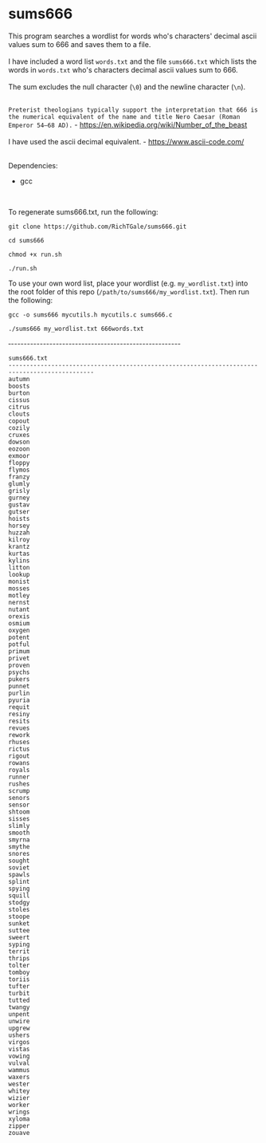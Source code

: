 # sums666
This program searches a wordlist for words who's characters' decimal ascii values sum to 666 and saves them to a file.<br /><br />
I have included a word list `words.txt` and the file `sums666.txt` which lists the words in `words.txt` who's characters decimal ascii values sum to 666.<br /><br />
The sum excludes the null character (`\0`) and the newline character (`\n`).<br /><br />

`Preterist theologians typically support the interpretation that 666 is the numerical equivalent of the name and title Nero Caesar (Roman Emperor 54–68 AD).` - <https://en.wikipedia.org/wiki/Number_of_the_beast> <br /><br />
I have used the ascii decimal equivalent. - <https://www.ascii-code.com/> <br /><br />

Dependencies:
 - gcc
<br />

To regenerate sums666.txt, run the following:
<br />
```
git clone https://github.com/RichTGale/sums666.git
```

```
cd sums666
```

```
chmod +x run.sh
```

```
./run.sh
```
To use your own word list, place your wordlist (e.g. `my_wordlist.txt`) into the root folder of this repo (`/path/to/sums666/my_wordlist.txt`). Then run the following:
```
gcc -o sums666 mycutils.h mycutils.c sums666.c
```

```
./sums666 my_wordlist.txt 666words.txt
```
‐-----------------------------------------------------
```
sums666.txt
‐-----------------------------------------------------‐---------------------------------------
autumn
boosts
burton
cissus
citrus
clouts
copout
cozily
cruxes
dowson
eozoon
exmoor
floppy
flymos
franzy
glumly
grisly
gurney
gustav
gutser
hoists
horsey
huzzah
kilroy
krantz
kurtas
kylins
litton
lookup
monist
mosses
motley
nernst
nutant
orexis
osmium
oxygen
potent
potful
primum
privet
proven
psychs
pukers
punnet
purlin
pyuria
requit
resiny
resits
revues
rework
rhuses
rictus
rigout
rowans
royals
runner
rushes
scrump
senors
sensor
shtoom
sisses
slimly
smooth
smyrna
smythe
snores
sought
soviet
spawls
splint
spying
squill
stodgy
stoles
stoope
sunket
suttee
sweert
syping
territ
thrips
tolter
tomboy
toriis
tufter
turbit
tutted
twangy
unpent
unwire
upgrew
ushers
virgos
vistas
vowing
vulval
wammus
waxers
wester
whitey
wizier
worker
wrings
xyloma
zipper
zouave
```